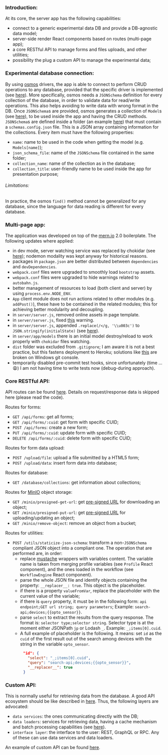 ### Introduction:

At its core, the server app has the following capabilities:
- connect to a generic experimental data DB and provide a DB-agnostic data model;
- server-side render React components based on routes (multi-page app);
- a core RESTful API to manage forms and files uploads, and other utilities;
- possibility the plug a custom API to manage the experimental data;

### Experimental database connection:

By using [osmos](https://github.com/u0078867/osmos-lite) drivers, the app is able to connect to perform CRUD operations to any database, provided that the specific driver is implemented (see [here](buildOsmosDriver.js)). More specifically, osmos needs a ``JSONSchema`` definition for every collection of the database, in order to validate data for read/write operations. This also helps avoiding to write data with wrong format in the DB. Once ``JSONSchema``s are provided, osmos generates a collection of ``Model``s (see [here](app/models/entity.js)), to be used inside the app and having the CRUD methods.
``JSONSchema``s are defined inside a folder (an example [here](../Pellenberg_schemas)) that must contain a ``schemas.config.json`` file. This is a JSON array containing information for the collections. Every item must have the following properties:
- ``name``: name to be used in the code when getting the model (e.g. ``Models[name]``);
- ``json_schema_file``: name of the ``JSONSchema`` file contained in the same folder;
- ``collection_name``: name of the collection as in the database;
- ``collection_title``: user-friendly name to be used inside the app for presentation purpose;

###### Limitations:

In practice, the osmos ``find()`` method cannot be generalized for any database, since the language for data reading is different for every database.

### Multi-page app:

The application was developed on top of the [mern.io](http://mern.io/) 2.0 boilerplate.
The following updates where applied:

- in dev mode, server watching service was replaced by chokidar (see [here](https://medium.com/@kevinsimper/dont-use-nodemon-there-are-better-ways-fc016b50b45e)); nodemon modality was kept anyway for historical reasons.
- packages in ``package.json`` are better distributed between ``dependencies`` and ``devDependencies``.
- ``webpack.conf`` files were upgraded to smoothly load ``bootstrap`` assets.
- ``webpack.conf`` files were upgraded to hide warnings related to ``autobahn.js``.
- better management of resources to load (both client and server) by using ``process.env.NODE_ENV``.
- ``App`` client module does not run actions related to other modules (e.g. ``addPost()``), these have to be contained in the related modules; this for achieving better modularity and decoupling.
- in ``server/server.js``, removed online assets in page template.
- in ``server/server.js``, fixed [this](https://github.com/Hashnode/mern-starter/issues/149) warning.
- in ``server/server.js``, appended ``.replace(/</g, '\\u003c')`` to ``JSON.stringify(initialState)`` (see [here](http://redux.js.org/docs/recipes/ServerRendering.html#security-considerations)).
- in ``server/app/models`` there is an initial model destroy/reload to work properly with ``chokidar`` files watching.
- ``dist`` folder was excluded from ``.gitignore``; I am aware it is not a best practice, but this fastens deployment to Heroku; solutions like [this](https://coderwall.com/p/ssxp5q/heroku-deployment-without-the-app-being-at-the-repo-root-in-a-subfolder) are broken on Windows git console.
- temporarily disabled pre-commit test hooks, since unfortunately (time ... :weary:) I am not having time to write tests now (debug-during approach).

### Core RESTful API:

API routes can be found [here](app/routes). Details on request/response data is skipped here (please read the code).

Routes for forms:
- ``GET /api/forms``: get all forms;
- ``GET /api/forms/:cuid``: get form with specific CUID;
- ``POST /api/forms``: create a new form;
- ``PUT /api/forms/:cuid``: update form with specific CUID;
- ``DELETE /api/forms/:cuid``: delete form with specific CUID;

Routes for form data upload:
- ``POST /upload/file``: upload a file submitted by a HTML5 form;
- ``POST /upload/data``: insert form data into database;

Routes for database:
- ``GET /database/collections``: get information about collections;

Routes for [MinIO](https://minio.io/) object storage:
- ``GET /minio/presigned-get-url``: get [pre-signed URL](https://docs.minio.io/docs/upload-files-from-browser-using-pre-signed-urls) for downloading an object;
- ``GET /minio/presigned-put-url``: get [pre-signed URL](https://docs.minio.io/docs/upload-files-from-browser-using-pre-signed-urls) for uploading/updating an object;
- ``GET /minio/remove-object``: remove an object from a bucket;

Routes for utilities:
- ``POST /utils/staticize-json-schema``: transform a non-``JSONSchema`` compliant JSON object into a compliant one. The operation that are performed are, in order:
	- replace [mustache](https://github.com/janl/mustache.js/) wrappers with variables content. The variable name is taken from merging profile variables (see ``Profile`` React component), and the ones loaded in the workflow (see ``WorkflowEngine`` React component).
	- parse the whole JSON file and identify objects containing the property: ``__replacer__: true``. This object is the placeholder.
	- if there is a property ``valueFromVar``, replace the placeholder with the current value of the variable;
	- if there is ``query`` property, it must be in the following form: ``api endpoint;GET url string; query parameters``; Example: ``search-api;devices;{{opto_sensor}}``.
	- parse ``select`` to extract the results from the query response. The format is: ``selector type;selector string``. Selector type is at the moment either JSONPath ``jp`` or Lodash ``_``. Example: ``_;items[0].cuid``.
	- A full example of placeholder is the following. It means: set ``id`` as the ``cuid`` of the first result out of the search among devices with the string in the variable ``opto_sensor``.

```json
        "id": {
          "select": "_;items[0].cuid",
          "query": "search-api;devices;{{opto_sensor}}",
          "__replacer__": true
        }
```

### Custom API:

This is normally useful for retrieving data from the database. A good API ecosystem should be like described in [here](http://graphql.org/learn/thinking-in-graphs/#business-logic-layer). Thus, the following layers are advocated:
- ``data services``: the ones communicating directly with the DB;
- ``data loaders``: services for retrieving data, having a cache mechanism and batch processing capabilities (see [here](https://github.com/facebook/dataloader)).
- ``interface layer``: the interface to the user: REST, GraphQL or RPC. Any of these can use data services and data loaders.

An example of custom API can be found [here](/Pellenberg_api).
